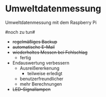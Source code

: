 Umweltdatenmessung
=================

Umweltdatenmessung mit dem Raspberry Pi


#noch zu tun#

* ~~regelmäßiges Backup~~
* ~~automatische E-Mail~~
* ~~wiederholtes Messen bei Fehlschlag~~
    * fertig
* Endauswertung verbessern
    * Ausreißererkenung
        * teilweise erledigt
    * benutzerfreundlicher
    * mehr Berechnungen
* ~~LED-Signallampen~~
